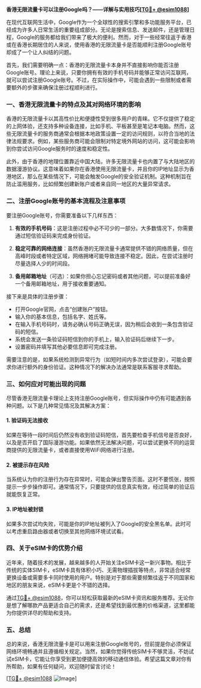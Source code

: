 **香港无限流量卡可以注册Google吗？——详解与实用技巧[[TG💪+ @esim1088](https://t.me/s/esim1088)]**

在现代互联网生活中，Google作为一个全球性的搜索引擎和多功能服务平台，已经成为许多人日常生活的重要组成部分。无论是搜索信息、发送邮件，还是管理日程，Google的服务都给我们带来了极大的便利。然而，对于一些经常往返于香港或在香港长期居住的人来说，使用香港的无限流量卡是否能顺利注册Google账号却成了一个让人纠结的问题。

首先，我们需要明确一点：香港的无限流量卡本身并不直接影响你能否注册Google账号。理论上来说，只要你拥有有效的手机号码并能够正常访问互联网，就可以尝试注册Google账号。不过，在实际操作中，可能会遇到一些限制或者需要额外的步骤来确保注册过程顺利进行。

### **一、香港无限流量卡的特点及其对网络环境的影响**

香港的无限流量卡以其高性价比和便捷性受到很多用户的青睐。它不仅提供了稳定的上网体验，还支持多种设备连接，比如手机、平板甚至是笔记本电脑。然而，这些无限流量卡的服务商通常会根据本地政策设置一定的访问规则，以符合当地的法律法规要求。例如，某些服务商可能会限制对特定境外网站的访问，这可能会影响到你尝试访问Google服务时的速度和稳定性。

此外，由于香港的地理位置靠近中国大陆，许多无限流量卡也内置了与大陆地区的数据漫游协议。这意味着如果你在香港使用无限流量卡，并且你的IP地址显示为香港地区，那么在某些情况下，可能会触发Google的安全验证机制。这种机制旨在防止滥用服务，比如频繁创建新账户或者来自同一地区的大量异常请求。

### **二、注册Google账号的基本流程及注意事项**

要注册Google账号，你需要准备以下几样东西：

1. **有效的手机号码**：这是注册过程中必不可少的一部分。大多数情况下，你需要通过短信验证码来完成身份验证。
   
2. **稳定可靠的网络连接**：虽然香港的无限流量卡通常提供不错的网络质量，但在高峰时段或者特定区域，网络拥堵可能导致连接不稳定。因此，在尝试注册时尽量选择人少的时间段。

3. **备用邮箱地址**（可选）：如果你担心忘记密码或者其他问题，可以提前准备好一个备用邮箱地址，用于接收重要通知。

接下来是具体的注册步骤：
- 打开Google官网，点击“创建账户”按钮。
- 输入你的基本信息，包括名字、姓氏等。
- 在输入手机号码时，请务必确认号码正确无误，因为稍后会收到一条包含验证码的短信。
- 系统会发送一条验证码短信到你的手机上，输入验证码后继续下一步。
- 设置密码并填写其他必要信息即可完成注册。

需要注意的是，如果系统检测到异常行为（如短时间内多次尝试登录），可能会要求你进行额外的身份验证。这种情况下的解决办法通常是联系客服寻求帮助。

### **三、如何应对可能出现的问题**

尽管香港无限流量卡理论上支持注册Google账号，但实际操作中仍有可能遇到各种问题。以下是几种常见情况及其解决方案：

#### **1. 验证码无法接收**
如果在等待一段时间后仍然没有收到验证码短信，首先要检查手机信号是否良好，以及是否开启了国际漫游功能。如果依然无法解决问题，可以尝试更换不同的运营商提供的无限流量卡，或者直接使用WiFi网络进行注册。

#### **2. 被提示存在风险**
当系统认为你的注册行为存在异常时，可能会弹出警告页面。这时不要慌张，按照提示一步步操作即可。通常情况下，只要提供的信息真实有效，经过简单的验证后就能恢复正常。

#### **3. IP地址被封锁**
如果多次尝试均失败，可能是你的IP地址被列入了Google的安全黑名单。此时可以考虑重启路由器或者切换至其他网络环境试试看。

### **四、关于eSIM卡的优势介绍**

近年来，随着技术的发展，越来越多的人开始关注eSIM卡这一新兴事物。相比于传统的实体SIM卡，eSIM卡具有体积小巧、无需物理插拔等特点，非常适合经常更换设备或需要多卡同时使用的用户。特别是对于那些需要频繁往返于不同国家和地区的朋友来说，eSIM卡更是个不错的选择。

通过[TG💪+ @esim1088](https://t.me/s/esim1088)，你可以轻松获取最新的eSIM卡资讯和服务推荐。无论你是想了解哪款产品更适合自己的需求，还是希望找到最优惠的价格渠道，这里都能为你提供详尽的帮助和支持。

### **五、总结**

总的来说，香港无限流量卡是可以用来注册Google账号的，但前提是你必须保证网络环境畅通并且遵循相关规定。当然，如果你觉得传统SIM卡不够灵活，不妨试试eSIM卡，它能让你享受到更加便捷高效的移动通信体验。希望这篇文章对你有所帮助，如果有任何疑问，欢迎随时留言讨论！

[[TG💪+ @esim1088](https://t.me/s/esim1088) ![Image](https://i.postimg.cc/4NQfJmqS/Snipaste-2025-05-13-00-14-12.png)]